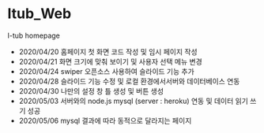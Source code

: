 # Itub_Web
I-tub homepage

- 2020/04/20 홈페이지 첫 화면 코드 작성 및 임시 페이지 작성
- 2020/04/21 화면 크기에 맞춰 보이기 및 사용자 선택 메뉴 변경
- 2020/04/24 swiper 오픈소스 사용하여 슬라이드 기능 추가
- 2020/04/28 슬라이드 기능 수정 및 로컬 환경에서서버와 데이터베이스 연동
- 2020/04/30 나만의 설정 창 틀 생성 및 버튼 생성
- 2020/05/03 서버와의 node.js mysql (server : heroku) 연동 및 데이터 읽기 쓰기 성공
- 2020/05/06 mysql 결과에 따라 동적으로 달라지는 페이지 
